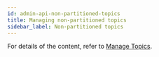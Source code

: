 ```yaml
---
id: admin-api-non-partitioned-topics
title: Managing non-partitioned topics
sidebar_label: Non-partitioned topics
---
```


For details of the content, refer to [Manage Topics](admin-api-topics.md).